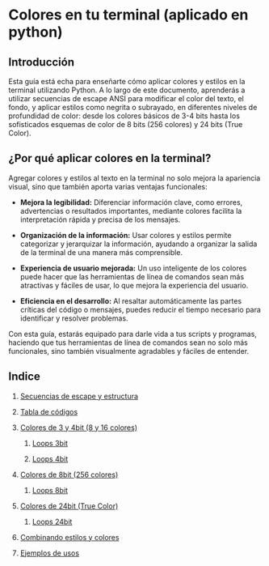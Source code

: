 # Colores en tu terminal (aplicado en python)

## Introducción

Esta guía está echa para enseñarte cómo aplicar colores y estilos en la terminal utilizando Python. A lo largo de este documento, aprenderás a utilizar secuencias de escape ANSI para modificar el color del texto, el fondo, y aplicar estilos como negrita o subrayado, en diferentes niveles de profundidad de color: desde los colores básicos de 3-4 bits hasta los sofisticados esquemas de color de 8 bits (256 colores) y 24 bits (True Color).

## ¿Por qué aplicar colores en la terminal?

Agregar colores y estilos al texto en la terminal no solo mejora la apariencia visual, sino que también aporta varias ventajas funcionales:

* **Mejora la legibilidad:** Diferenciar información clave, como errores, advertencias o resultados importantes, mediante colores facilita la interpretación rápida y precisa de los mensajes.

* **Organización de la información:** Usar colores y estilos permite categorizar y jerarquizar la información, ayudando a organizar la salida de la terminal de una manera más comprensible.

* **Experiencia de usuario mejorada:** Un uso inteligente de los colores puede hacer que las herramientas de línea de comandos sean más atractivas y fáciles de usar, lo que mejora la experiencia del usuario.

* **Eficiencia en el desarrollo:** Al resaltar automáticamente las partes críticas del código o mensajes, puedes reducir el tiempo necesario para identificar y resolver problemas.

Con esta guía, estarás equipado para darle vida a tus scripts y programas, haciendo que tus herramientas de línea de comandos sean no solo más funcionales, sino también visualmente agradables y fáciles de entender.

## Indice

1. [Secuencias de escape y estructura](/Documentación/1.-Secuencias_de_escape_y_estructura.md)

2. [Tabla de códigos](/Documentación/2.-Tabla_de_códigos.md)

3. [Colores de 3 y 4bit (8 y 16 colores)](/Documentación/3.-Colores_3-bit_y_4-bit.md)

   1. [Loops 3bit](/Documentación/Colores%20loops/colors_3bit.py)

   2. [Loops 4bit](/Documentación/Colores%20loops/colors_4bit.py)

4. [Colores de 8bit (256 colores)](/Documentación/4.-Colores_8-bit.md)

   1. [Loops 8bit](/Documentación/Colores%20loops/colors_8bit.py)

5. [Colores de 24bit (True Color)](/Documentación/5.-Colores_24-bit.md)

   1. [Loops 24bit](/Documentación/Colores%20loops/colors_24bit.py)

6. [Combinando estilos y colores](/Documentación/6.-Combinando_estilos_y_colores.md)

7. [Ejemplos de usos](/Documentación/7.-Ejemplos_de_usos.md)
